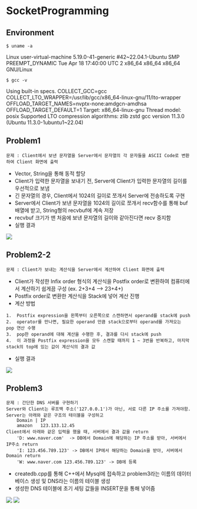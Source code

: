 # SocketProgramming
## Environment
```shell
$ uname -a
```
Linux user-virtual-machine 5.19.0-41-generic #42~22.04.1-Ubuntu SMP PREEMPT_DYNAMIC Tue Apr 18 17:40:00 UTC 2 x86_64 x86_64 x86_64 GNU/Linux

```shell
$ gcc -v
```
Using built-in specs.
COLLECT_GCC=gcc
COLLECT_LTO_WRAPPER=/usr/lib/gcc/x86_64-linux-gnu/11/lto-wrapper
OFFLOAD_TARGET_NAMES=nvptx-none:amdgcn-amdhsa
OFFLOAD_TARGET_DEFAULT=1
Target: x86_64-linux-gnu
Thread model: posix
Supported LTO compression algorithms: zlib zstd
gcc version 11.3.0 (Ubuntu 11.3.0-1ubuntu1~22.04)

## Problem1
```shell
문제 : Client에서 보낸 문자열을 Server에서 문자열의 각 문자들을 ASCII Code로 변환하여 Client 화면에 출력
```
- Vector, String을 통해 동적 할당
- Client가 입력한 문자열을 보내기 전, Server에 Client가 입력한 문자열의 길이를 우선적으로 보냄
- 긴 문자열의 경우, Client에서 1024의 길이로 쪼개서 Server에 전송하도록 구현
- Server에서 Client가 보낸 문자열을 1024의 길이로 쪼개서 recv함수를 통해 buf 배열에 받고, String형의 recvbuf에 계속 저장
- recvbuf 크기가 맨 처음에 보낸 문자열의 길이와 같아진다면 recv 중지함
- 실행 결과
<img src="https://user-images.githubusercontent.com/120318020/236194509-4bb6bacb-24ae-452b-9f1b-2ef84a9c37cb.PNG">

## Problem2-2
``` shell
문제 : Client가 보내는 계산식을 Server에서 계산하여 Client 화면에 출력
```
- Client가 작성한 Infix order 형식의 계산식을 Postfix order로 변환하여 컴퓨터에서 계산하기 쉽게끔 구성 (ex. 2+3+4 --> 23+4+)
- Postfix order로 변환한 계산식을 Stack에 넣어 계산 진행
- 계산 방법
``` shell
1.  Postfix expression을 왼쪽부터 오른쪽으로 스캔하면서 operand를 stack에 push
2.  operator를 만나면, 필요한 operand 만큼 stack으로부터 operand를 가져오는 pop 연산 수행
3.  pop한 operand에 대해 계산을 수행한 후, 결과를 다시 stack에 push
4.  이 과정을 Postfix expression을 모두 스캔할 때까지 1 ~ 3번을 반복하고, 마지막 stack의 top에 있는 값이 계산식의 결과 값
```
- 실행 결과
<img src="https://user-images.githubusercontent.com/120318020/236652797-aa346b60-6a4b-40eb-9c24-273b636293f8.PNG">

## Problem3
``` shell
문제 : 간단한 DNS 서버를 구현하기
Server와 Client는 루프백 주소('127.0.0.1')가 아닌, 서로 다른 IP 주소를 가져야함.
Server는 아래와 같은 구조의 테이블을 구성하고
	Domain | IP
	amazon   123.133.12.45
Client에서 아래와 같은 입력을 했을 때, 서버에서 결과 값을 return
	'D: www.naver.com'  -> DB에서 Domain에 해당하는 IP 주소를 받아, 서버에서 IP주소 return
	'I: 123.456.789.123' -> DB에서 IP에서 해당하는 Domain을 받아, 서버에서 Domain return
	'W: www.naver.com 123.456.789.123' -> DB에 등록
```
- createdb.cpp를 통해 C++에서 Mysql에 접속하고 problem3라는 이름의 데이터베이스 생성 및 DNS라는 이름의 테이블 생성
- 생성한 DNS 테이블에 초기 세팅 값들을 INSERT문을 통해 넣어줌
<img src="https://github.com/kjungw1025/SocketProgramming/assets/120318020/bdf6b231-4a22-4bcd-a71e-ac1638e1ac2f">
<img src="https://github.com/kjungw1025/SocketProgramming/assets/120318020/f97f4bdc-a06f-478b-aaf9-85a48ba00eb9">
